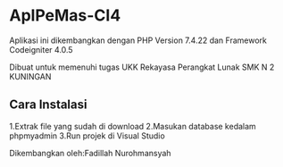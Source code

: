 # AplPeMas-CI4

 Aplikasi ini dikembangkan dengan PHP Version 7.4.22 dan Framework Codeigniter 4.0.5
 
 Dibuat untuk memenuhi tugas UKK Rekayasa Perangkat Lunak SMK N 2 KUNINGAN
## Cara Instalasi

1.Extrak file yang sudah di download
2.Masukan database kedalam phpmyadmin
3.Run projek di Visual Studio

Dikembangkan oleh:Fadillah Nurohmansyah
